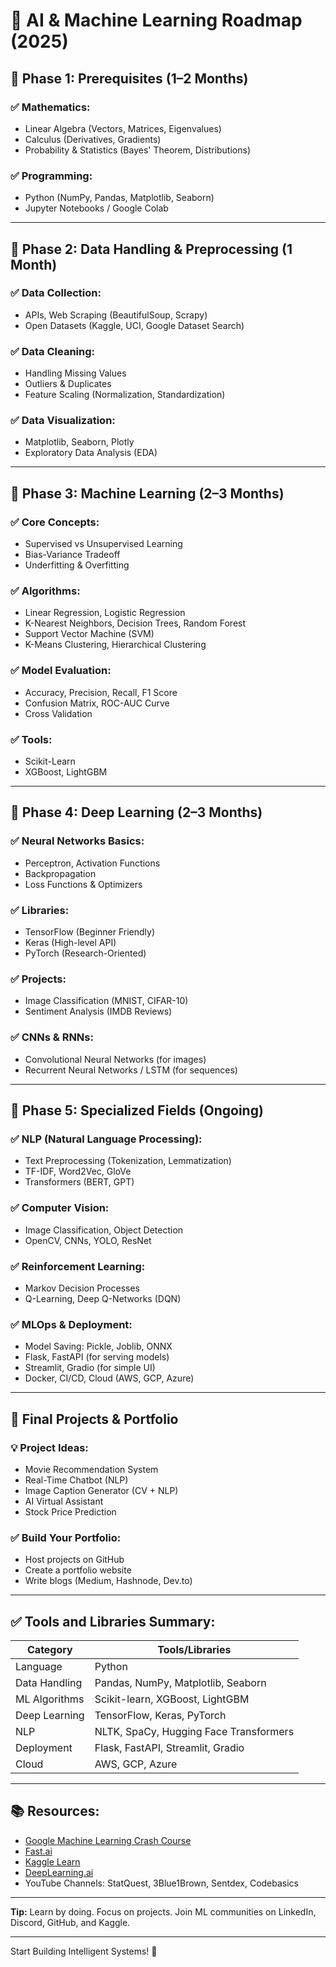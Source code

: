 # 🤖 AI & Machine Learning Roadmap (2025)

## 🔹 Phase 1: Prerequisites (1–2 Months)

### ✅ Mathematics:
- Linear Algebra (Vectors, Matrices, Eigenvalues)
- Calculus (Derivatives, Gradients)
- Probability & Statistics (Bayes' Theorem, Distributions)

### ✅ Programming:
- Python (NumPy, Pandas, Matplotlib, Seaborn)
- Jupyter Notebooks / Google Colab

---

## 🔹 Phase 2: Data Handling & Preprocessing (1 Month)

### ✅ Data Collection:
- APIs, Web Scraping (BeautifulSoup, Scrapy)
- Open Datasets (Kaggle, UCI, Google Dataset Search)

### ✅ Data Cleaning:
- Handling Missing Values
- Outliers & Duplicates
- Feature Scaling (Normalization, Standardization)

### ✅ Data Visualization:
- Matplotlib, Seaborn, Plotly
- Exploratory Data Analysis (EDA)

---

## 🔹 Phase 3: Machine Learning (2–3 Months)

### ✅ Core Concepts:
- Supervised vs Unsupervised Learning
- Bias-Variance Tradeoff
- Underfitting & Overfitting

### ✅ Algorithms:
- Linear Regression, Logistic Regression
- K-Nearest Neighbors, Decision Trees, Random Forest
- Support Vector Machine (SVM)
- K-Means Clustering, Hierarchical Clustering

### ✅ Model Evaluation:
- Accuracy, Precision, Recall, F1 Score
- Confusion Matrix, ROC-AUC Curve
- Cross Validation

### ✅ Tools:
- Scikit-Learn
- XGBoost, LightGBM

---

## 🔹 Phase 4: Deep Learning (2–3 Months)

### ✅ Neural Networks Basics:
- Perceptron, Activation Functions
- Backpropagation
- Loss Functions & Optimizers

### ✅ Libraries:
- TensorFlow (Beginner Friendly)
- Keras (High-level API)
- PyTorch (Research-Oriented)

### ✅ Projects:
- Image Classification (MNIST, CIFAR-10)
- Sentiment Analysis (IMDB Reviews)

### ✅ CNNs & RNNs:
- Convolutional Neural Networks (for images)
- Recurrent Neural Networks / LSTM (for sequences)

---

## 🔹 Phase 5: Specialized Fields (Ongoing)

### ✅ NLP (Natural Language Processing):
- Text Preprocessing (Tokenization, Lemmatization)
- TF-IDF, Word2Vec, GloVe
- Transformers (BERT, GPT)

### ✅ Computer Vision:
- Image Classification, Object Detection
- OpenCV, CNNs, YOLO, ResNet

### ✅ Reinforcement Learning:
- Markov Decision Processes
- Q-Learning, Deep Q-Networks (DQN)

### ✅ MLOps & Deployment:
- Model Saving: Pickle, Joblib, ONNX
- Flask, FastAPI (for serving models)
- Streamlit, Gradio (for simple UI)
- Docker, CI/CD, Cloud (AWS, GCP, Azure)

---

## 🔹 Final Projects & Portfolio

### 💡 Project Ideas:
- Movie Recommendation System
- Real-Time Chatbot (NLP)
- Image Caption Generator (CV + NLP)
- AI Virtual Assistant
- Stock Price Prediction

### ✅ Build Your Portfolio:
- Host projects on GitHub
- Create a portfolio website
- Write blogs (Medium, Hashnode, Dev.to)

---

## ✅ Tools and Libraries Summary:

| Category           | Tools/Libraries                          |
|--------------------|------------------------------------------|
| Language           | Python                                   |
| Data Handling      | Pandas, NumPy, Matplotlib, Seaborn       |
| ML Algorithms      | Scikit-learn, XGBoost, LightGBM          |
| Deep Learning      | TensorFlow, Keras, PyTorch               |
| NLP                | NLTK, SpaCy, Hugging Face Transformers   |
| Deployment         | Flask, FastAPI, Streamlit, Gradio        |
| Cloud              | AWS, GCP, Azure                          |

---

## 📚 Resources:
- [Google Machine Learning Crash Course](https://developers.google.com/machine-learning/crash-course)
- [Fast.ai](https://www.fast.ai/)
- [Kaggle Learn](https://www.kaggle.com/learn)
- [DeepLearning.ai](https://www.deeplearning.ai/)
- YouTube Channels: StatQuest, 3Blue1Brown, Sentdex, Codebasics

---

**Tip:** Learn by doing. Focus on projects. Join ML communities on LinkedIn, Discord, GitHub, and Kaggle.

---

Start Building Intelligent Systems! 🚀
